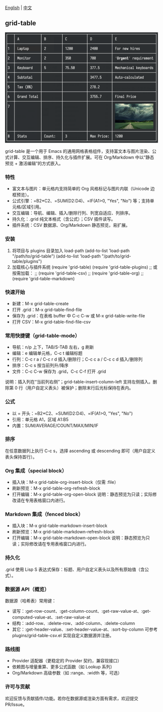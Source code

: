 [English](README.md) | [中文](README_CN.md)

## grid-table

![](pictures/figure1.png)

grid-table 是一个用于 Emacs 的通用网格表格组件，支持富文本与图片渲染、公式计算、交互编辑、排序、持久化与插件扩展。可在 Org/Markdown 中以“静态预览 + 激活编辑”的方式嵌入。

### 特性

- 富文本与图片：单元格内支持简单的 Org 风格标记与图片内联（Unicode 边框预览）。
- 公式引擎：=B2*C2、=SUM(D2:D4)、=IF(A1>0, "Yes", "No") 等；支持单元格/区域引用。
- 交互编辑：导航、编辑、插入/删除行列、列宽自适应、列排序。
- 持久化：.grid 纯文本格式（含公式）；CSV 插件读写。
- 插件系统：CSV 数据源、Org/Markdown 静态预览，易扩展。

### 安装

1) 将项目与 plugins 目录加入 load-path
   (add-to-list 'load-path "/path/to/grid-table")
   (add-to-list 'load-path "/path/to/grid-table/plugins")
2) 加载核心与插件系统
   (require 'grid-table)
   (require 'grid-table-plugins)
   ;; 或按需加载：
   ;; (require 'grid-table-csv)
   ;; (require 'grid-table-org)
   ;; (require 'grid-table-markdown)

### 快速开始

- 新建：M-x grid-table-create
- 打开 .grid：M-x grid-table-find-file
- 保存为 .grid：在表格 buffer 中 C-c C-w 或 M-x grid-table-write-file
- 打开 CSV：M-x grid-table-find-file-csv

### 常用快捷键（grid-table-mode）

- 导航：n/p 上下，TAB/S-TAB 左右，g 刷新
- 编辑：e 编辑单元格，C-c t 编辑标题
- 行列：C-c r a / C-c r d 插入/删除行；C-c c a / C-c c d 插入/删除列
- 排序：C-c s 按当前列升/降序
- 文件：C-c C-w 保存为 .grid，C-c C-f 打开 .grid

说明：插入列在“当前列右侧”；grid-table-insert-column-left 支持左侧插入。删除第 0 行（用户自定义表头）被保护；删除末行后光标保持在表内。

### 公式

- 以 = 开头：=B2*C2、=SUM(D2:D4)、=IF(A1>0, "Yes", "No")
- 引用：单元格 A1，区域 A1:B5
- 内置：SUM/AVERAGE/COUNT/MAX/MIN/IF

### 排序

在任意数据列上执行 C-c s，选择 ascending 或 descending 即可（用户自定义表头保持首行）。

### Org 集成（special block）

- 插入块：M-x grid-table-org-insert-block（仅需 :file）
- 刷新预览：M-x grid-table-org-refresh-block
- 打开编辑：M-x grid-table-org-open-block
说明：静态预览为只读；实际修改请在专用表格窗口内进行。

### Markdown 集成（fenced block）

- 插入块：M-x grid-table-markdown-insert-block
- 刷新预览：M-x grid-table-markdown-refresh-block
- 打开编辑：M-x grid-table-markdown-open-block
说明：静态预览为只读；实际修改请在专用表格窗口内进行。

### 持久化

.grid 使用 Lisp S 表达式保存：标题、用户自定义表头以及所有原始值（含公式）。

### 数据源 API（概览）

数据源（哈希表）常用键：
- 读写：:get-row-count、:get-column-count、:get-raw-value-at、:get-computed-value-at、:set-raw-value-at
- 结构：:add-row、:delete-row、:add-column、:delete-column
- 其它：:get-header-value、:set-header-value-at、:sort-by-column
可参考 plugins/grid-table-csv.el 实现自定义数据源并注册。

### 路线图

- Provider 适配器（更稳定的 Provider 契约，兼容现接口）
- 依赖图与增量重算、更多公式函数（如 Lookup 系列）
- Org/Markdown 高级参数（如 :range、:width 等，可选）

### 许可与贡献

欢迎反馈与贡献插件/功能。若你在数据源或渲染方面有需求，欢迎提交 PR/Issue。



